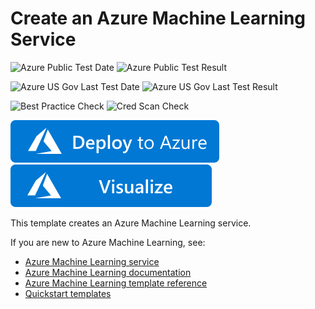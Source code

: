 # Create an Azure Machine Learning Service

![Azure Public Test Date](https://azurequickstartsservice.blob.core.windows.net/badges/101-machine-learning-service-create/PublicLastTestDate.svg)
![Azure Public Test Result](https://azurequickstartsservice.blob.core.windows.net/badges/101-machine-learning-service-create/PublicDeployment.svg)

![Azure US Gov Last Test Date](https://azurequickstartsservice.blob.core.windows.net/badges/101-machine-learning-service-create/FairfaxLastTestDate.svg)
![Azure US Gov Last Test Result](https://azurequickstartsservice.blob.core.windows.net/badges/101-machine-learning-service-create/FairfaxDeployment.svg)

![Best Practice Check](https://azurequickstartsservice.blob.core.windows.net/badges/101-machine-learning-service-create/BestPracticeResult.svg)
![Cred Scan Check](https://azurequickstartsservice.blob.core.windows.net/badges/101-machine-learning-service-create/CredScanResult.svg)

[![Deploy To Azure](https://raw.githubusercontent.com/Azure/azure-quickstart-templates/master/1-CONTRIBUTION-GUIDE/images/deploytoazure.svg?sanitize=true)](https://portal.azure.com/#create/Microsoft.Template/uri/https%3A%2F%2Fraw.githubusercontent.com%2FAzure%2Fazure-quickstart-templates%2Fmaster%2F101-machine-learning-service-create%2Fazuredeploy.json)
[![Visualize](https://raw.githubusercontent.com/Azure/azure-quickstart-templates/master/1-CONTRIBUTION-GUIDE/images/visualizebutton.svg?sanitize=true)](http://armviz.io/#/?load=https%3A%2F%2Fraw.githubusercontent.com%2FAzure%2Fazure-quickstart-templates%2Fmaster%2F101-machine-learning-service-create%2Fazuredeploy.json)

This template creates an Azure Machine Learning service.

If you are new to Azure Machine Learning, see:

- [Azure Machine Learning service](https://azure.microsoft.com/services/machine-learning-service/)
- [Azure Machine Learning documentation](https://docs.microsoft.com/azure/machine-learning/)
- [Azure Machine Learning template reference](https://docs.microsoft.com/azure/templates/microsoft.machinelearningservices/allversions)
- [Quickstart templates](https://azure.microsoft.com/resources/templates/)
